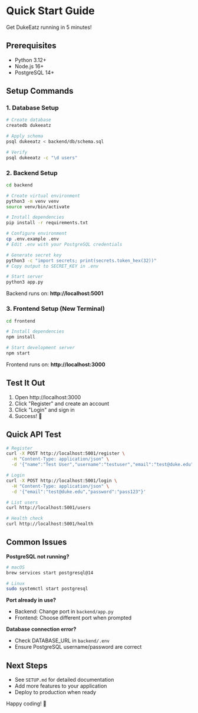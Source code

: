# Quick Start Guide

Get DukeEatz running in 5 minutes!

## Prerequisites
- Python 3.12+
- Node.js 16+
- PostgreSQL 14+

## Setup Commands

### 1. Database Setup
```bash
# Create database
createdb dukeeatz

# Apply schema
psql dukeeatz < backend/db/schema.sql

# Verify
psql dukeeatz -c "\d users"
```

### 2. Backend Setup
```bash
cd backend

# Create virtual environment
python3 -m venv venv
source venv/bin/activate

# Install dependencies
pip install -r requirements.txt

# Configure environment
cp .env.example .env
# Edit .env with your PostgreSQL credentials

# Generate secret key
python3 -c "import secrets; print(secrets.token_hex(32))"
# Copy output to SECRET_KEY in .env

# Start server
python3 app.py
```

Backend runs on: **http://localhost:5001**

### 3. Frontend Setup (New Terminal)
```bash
cd frontend

# Install dependencies
npm install

# Start development server
npm start
```

Frontend runs on: **http://localhost:3000**

## Test It Out

1. Open http://localhost:3000
2. Click "Register" and create an account
3. Click "Login" and sign in
4. Success! 🎉

## Quick API Test

```bash
# Register
curl -X POST http://localhost:5001/register \
  -H "Content-Type: application/json" \
  -d '{"name":"Test User","username":"testuser","email":"test@duke.edu","password":"pass123"}'

# Login
curl -X POST http://localhost:5001/login \
  -H "Content-Type: application/json" \
  -d '{"email":"test@duke.edu","password":"pass123"}'

# List users
curl http://localhost:5001/users

# Health check
curl http://localhost:5001/health
```

## Common Issues

**PostgreSQL not running?**
```bash
# macOS
brew services start postgresql@14

# Linux
sudo systemctl start postgresql
```

**Port already in use?**
- Backend: Change port in `backend/app.py`
- Frontend: Choose different port when prompted

**Database connection error?**
- Check DATABASE_URL in `backend/.env`
- Ensure PostgreSQL username/password are correct

## Next Steps

- See `SETUP.md` for detailed documentation
- Add more features to your application
- Deploy to production when ready

Happy coding! 🚀
